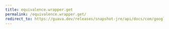 ```yaml
---
title: equivalence.wrapper.get
permalink: /equivalence.wrapper.get/
redirect_to: https://guava.dev/releases/snapshot-jre/api/docs/com/google/common/base/Equivalence.Wrapper.html#get--
---
```

